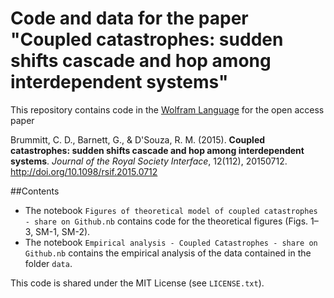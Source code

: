 # Code and data for the paper "Coupled catastrophes: sudden shifts cascade and hop among interdependent systems"
This repository contains code in the <a href="https://www.wolfram.com/language/">Wolfram Language</a> for the open access paper

Brummitt, C. D., Barnett, G., &amp; D'Souza, R. M. (2015). <strong>Coupled catastrophes: sudden shifts cascade and hop among interdependent systems</strong>. <em>Journal of the Royal Society Interface</em>, 12(112), 20150712. http://doi.org/10.1098/rsif.2015.0712

##Contents
* The notebook `Figures of theoretical model of coupled catastrophes - share on Github.nb` contains code for the theoretical figures (Figs. 1–3, SM-1, SM-2).
* The notebook `Empirical analysis - Coupled Catastrophes - share on Github.nb` contains the empirical analysis of the data contained in the folder `data`. 

This code is shared under the MIT License (see `LICENSE.txt`).
